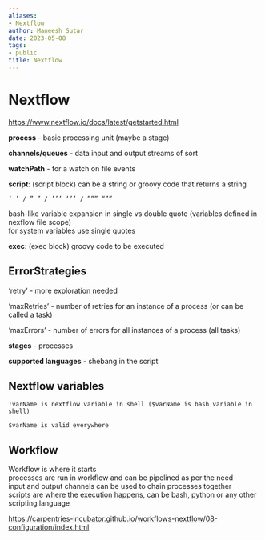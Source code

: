```yaml
---
aliases:
- Nextflow
author: Maneesh Sutar
date: 2023-05-08
tags:
- public
title: Nextflow
---
```


# Nextflow

<https://www.nextflow.io/docs/latest/getstarted.html>

**process** - basic processing unit (maybe a stage)

**channels/queues** - data input and output streams of sort

**watchPath** - for a watch on file events

**script**: (script block) can be a string or groovy code that returns a string

`‘ ’ / ” ” / ’’’ ‘’’ / ””” “””`

bash-like variable expansion in single vs double quote (variables defined in nexflow file scope)  
for system variables use single quotes

**exec**: (exec block) groovy code to be executed

## ErrorStrategies

‘retry’ - more exploration needed

‘maxRetries’ - number of retries for an instance of a process (or can be called a task)

‘maxErrors’ - number of errors for all instances of a process (all tasks)

**stages** - processes

**supported languages** - shebang in the script

## Nextflow variables

`!varName is nextflow variable in shell ($varName is bash variable in shell)`

`$varName is valid everywhere`

## Workflow

Workflow is where it starts  
processes are run in workflow and can be pipelined as per the need  
input and output channels can be used to chain processes together  
scripts are where the execution happens, can be bash, python or any other scripting language

<https://carpentries-incubator.github.io/workflows-nextflow/08-configuration/index.html>
